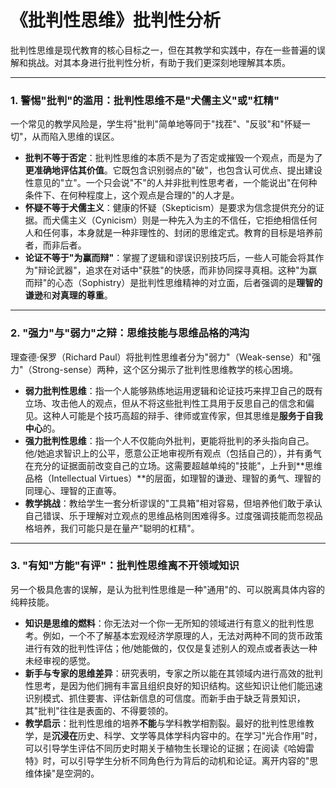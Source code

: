 # 《批判性思维》批判性分析

批判性思维是现代教育的核心目标之一，但在其教学和实践中，存在一些普遍的误解和挑战。对其本身进行批判性分析，有助于我们更深刻地理解其本质。

---

### 1. 警惕"批判"的滥用：批判性思维不是"犬儒主义"或"杠精"

一个常见的教学风险是，学生将"批判"简单地等同于"找茬"、"反驳"和"怀疑一切"，从而陷入思维的误区。

* **批判不等于否定**：批判性思维的本质不是为了否定或摧毁一个观点，而是为了**更准确地评估其价值**。它既包含识别弱点的"破"，也包含认可优点、提出建设性意见的"立"。一个只会说"不"的人并非批判性思考者，一个能说出"在何种条件下、在何种程度上，这个观点是合理的"的人才是。
* **怀疑不等于犬儒主义**：健康的怀疑（Skepticism）是要求为信念提供充分的证据。而犬儒主义（Cynicism）则是一种先入为主的不信任，它拒绝相信任何人和任何事，本身就是一种非理性的、封闭的思维定式。教育的目标是培养前者，而非后者。
* **论证不等于"为赢而辩"**：掌握了逻辑和谬误识别技巧后，一些人可能会将其作为"辩论武器"，追求在对话中"获胜"的快感，而非协同探寻真相。这种"为赢而辩"的心态（Sophistry）是批判性思维精神的对立面，后者强调的是**理智的谦逊**和**对真理的尊重**。

---

### 2. "强力"与"弱力"之辩：思维技能与思维品格的鸿沟

理查德·保罗（Richard Paul）将批判性思维者分为"弱力"（Weak-sense）和"强力"（Strong-sense）两种，这个区分揭示了批判性思维教学的核心困境。

* **弱力批判性思维**：指一个人能够熟练地运用逻辑和论证技巧来捍卫自己的既有立场、攻击他人的观点，但从不将这些批判性工具用于反思自己的信念和偏见。这种人可能是个技巧高超的辩手、律师或宣传家，但其思维是**服务于自我中心**的。
* **强力批判性思维**：指一个人不仅能向外批判，更能将批判的矛头指向自己。他/她追求智识上的公平，愿意公正地审视所有观点（包括自己的），并有勇气在充分的证据面前改变自己的立场。这需要超越单纯的"技能"，上升到**思维品格（Intellectual Virtues）**的层面，如理智的谦逊、理智的勇气、理智的同理心、理智的正直等。
* **教学挑战**：教给学生一套分析谬误的"工具箱"相对容易，但培养他们敢于承认自己错误、乐于理解对立观点的思维品格则困难得多。过度强调技能而忽视品格培养，我们可能只是在量产"聪明的杠精"。

---

### 3. "有知"方能"有评"：批判性思维离不开领域知识

另一个极具危害的误解，是认为批判性思维是一种"通用"的、可以脱离具体内容的纯粹技能。

* **知识是思维的燃料**：你无法对一个你一无所知的领域进行有意义的批判性思考。例如，一个不了解基本宏观经济学原理的人，无法对两种不同的货币政策进行有效的批判性评估；他/她能做的，仅仅是复述别人的观点或者表达一种未经审视的感觉。
* **新手与专家的思维差异**：研究表明，专家之所以能在其领域内进行高效的批判性思考，是因为他们拥有丰富且组织良好的知识结构。这些知识让他们能迅速识别模式、抓住要害、评估新信息的可信度。而新手由于缺乏背景知识，其"批判"往往是表面的、不得要领的。
* **教学启示**：批判性思维的培养**不能**与学科教学相割裂。最好的批判性思维教学，是**沉浸在**历史、科学、文学等具体学科内容中的。在学习"光合作用"时，可以引导学生评估不同历史时期关于植物生长理论的证据；在阅读《哈姆雷特》时，可以引导学生分析不同角色行为背后的动机和论证。离开内容的"思维体操"是空洞的。
